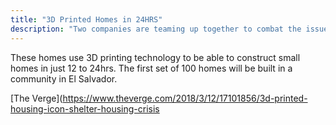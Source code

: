 ```yaml
---
title: "3D Printed Homes in 24HRS"
description: "Two companies are teaming up together to combat the issue of inadequate housing"
---
```


These homes use 3D printing technology to be able to construct small homes in just 12 to 24hrs. The first set of 100 homes will
be built in a community in El Salvador.

[The Verge](https://www.theverge.com/2018/3/12/17101856/3d-printed-housing-icon-shelter-housing-crisis
